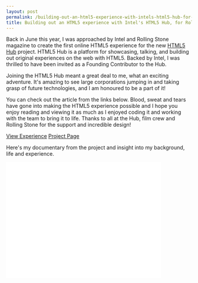 ```yaml
---
layout: post
permalink: /building-out-an-html5-experience-with-intels-html5-hub-for-rolling-stone-magazine
title: Building out an HTML5 experience with Intel's HTML5 Hub, for Rolling Stone magazine
---
```


Back in June this year, I was approached by Intel and Rolling Stone magazine to create the first online HTML5 experience for the new [HTML5 Hub](http://html5hub.com) project. HTML5 Hub is a platform for showcasing, talking, and building out original experiences on the web with HTML5. Backed by Intel, I was thrilled to have been invited as a Founding Contributor to the Hub.

Joining the HTML5 Hub meant a great deal to me, what an exciting adventure. It's amazing to see large corporations jumping in and taking grasp of future technologies, and I am honoured to be a part of it!

You can check out the article from the links below. Blood, sweat and tears have gone into making the HTML5 experience possible and I hope you enjoy reading and viewing it as much as I enjoyed coding it and working with the team to bring it to life. Thanks to all at the Hub, film crew and Rolling Stone for the support and incredible design!

<div class="download-box">
	<a href="//www.rollingstone.com/feature/the-geeks-on-the-frontlines">View Experience</a>
	<a href="//html5hub.com/project/rollingstone">Project Page</a>
</div>

Here's my documentary from the project and insight into my background, life and experience.

<div class="screencast">
  <iframe width="420" height="315" src="//www.youtube.com/embed/YvhrMynZoyo" frameborder="0" allowfullscreen></iframe>
</div>